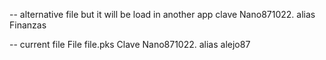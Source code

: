 
-- alternative file but it will be load in another app
clave Nano871022.
alias Finanzas


-- current file 
File file.pks
Clave Nano871022.
alias alejo87

